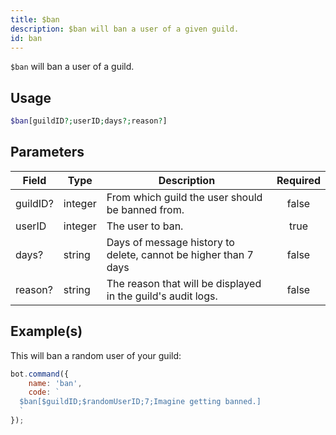 ```yaml
---
title: $ban
description: $ban will ban a user of a given guild.
id: ban
---
```


`$ban` will ban a user of a guild.

## Usage

```php
$ban[guildID?;userID;days?;reason?]
```

## Parameters

| Field    | Type    | Description                                                     | Required |
| -------- | ------- | --------------------------------------------------------------- | :------: |
| guildID? | integer | From which guild the user should be banned from.                |  false   |
| userID   | integer | The user to ban.                                                |   true   |
| days?    | string  | Days of message history to delete, cannot be higher than 7 days |  false   |
| reason?  | string  | The reason that will be displayed in the guild's audit logs.    |  false   |

## Example(s)

This will ban a random user of your guild:

```javascript
bot.command({
    name: 'ban',
    code: `
  $ban[$guildID;$randomUserID;7;Imagine getting banned.]
  `
});
```

